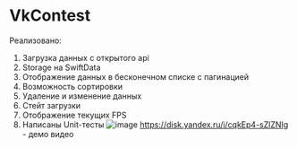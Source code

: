 # VkContest
Реализовано:
  1. Загрузка данных с открытого api
  2. Storage на SwiftData
  3. Отображение данных в бесконечном списке с пагинацией
  4. Возможность сортировки
  5. Удаление и изменение данных
  6. Стейт загрузки
  7. Отображение текущих FPS
  8. Написаны Unit-тесты
![image](https://github.com/user-attachments/assets/ffe1a9df-810d-4fc7-ad96-23558932d182)
https://disk.yandex.ru/i/cqkEp4-sZlZNIg - демо видео
